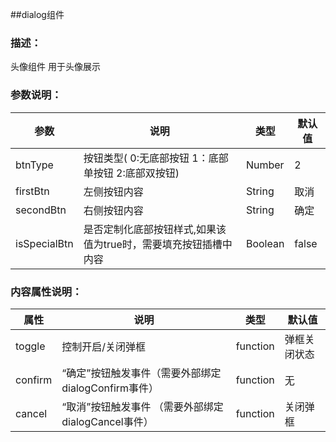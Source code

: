 ##dialog组件
### 描述：
头像组件 用于头像展示

### 参数说明：
| 参数          | 说明                                                     | 类型     | 默认值      |
| ------------ | -------------------------------------------------------- | -------- | ---------- |
| btnType      | 按钮类型( 0:无底部按钮 1：底部单按钮 2:底部双按钮)           | Number  | 2           |
| firstBtn     | 左侧按钮内容                                               | String  | 取消        |
| secondBtn    | 右侧按钮内容                                               | String  | 确定        |
| isSpecialBtn | 是否定制化底部按钮样式,如果该值为true时，需要填充按钮插槽中内容| Boolean | false       |


### 内容属性说明：
| 属性          | 说明                                                     | 类型       | 默认值      |
| ------------ | -------------------------------------------------------- | ---------- | ----------  |
| toggle       | 控制开启/关闭弹框                                          | function  | 弹框关闭状态 |
| confirm      | “确定”按钮触发事件（需要外部绑定dialogConfirm事件）          | function  | 无          |
| cancel       | “取消”按钮触发事件 （需要外部绑定dialogCancel事件）          | function  | 关闭弹框     |